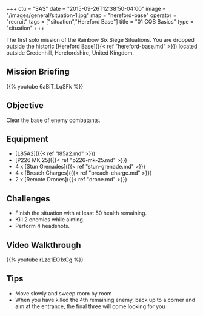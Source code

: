 +++
ctu = "SAS"
date = "2015-09-26T12:38:50-04:00"
image = "/images/general/situation-1.jpg"
map = "hereford-base"
operator = "recruit"
tags = ["situation","Hereford Base"]
title = "01 CQB Basics"
type = "situation"
+++

The first solo mission of the Rainbow Six Siege Situations. You are dropped outside the historic [Hereford Base]({{< ref "hereford-base.md" >}}) located outside Credenhill, Herefordshire, United Kingdom.<!--more-->

## Mission Briefing

{{% youtube 6aBiT_LqSFk %}}

## Objective

Clear the base of enemy combatants.

## Equipment

- [L85A2]({{< ref "l85a2.md" >}})
- [P226 MK 25]({{< ref "p226-mk-25.md" >}})
- 4 x [Stun Grenades]({{< ref "stun-grenade.md" >}})
- 4 x [Breach Charges]({{< ref "breach-charge.md" >}})
- 2 x [Remote Drones]({{< ref "drone.md" >}})

## Challenges

* Finish the situation with at least 50 health remaining.
* Kill 2 enemies while aiming.
* Perform 4 headshots.

## Video Walkthrough

{{% youtube rLzq1EO1xCg %}}

## Tips

- Move slowly and sweep room by room
- When you have killed the 4th remaining enemy, back up to a corner and aim at the entrance, the final three will come looking for you

